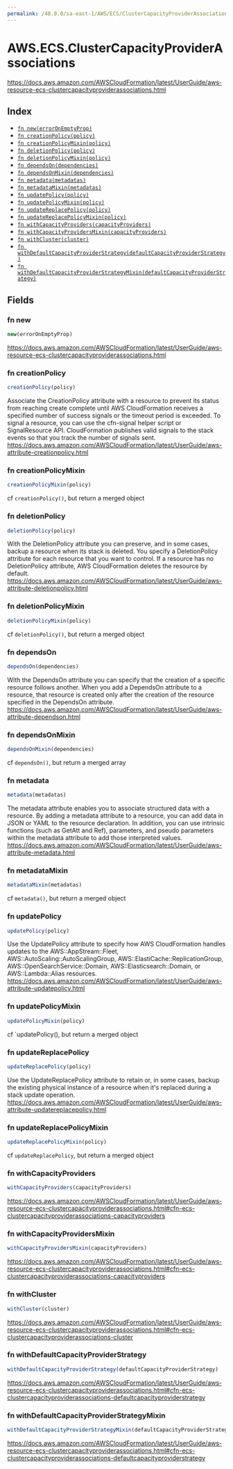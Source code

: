 ```yaml
---
permalink: /48.0.0/sa-east-1/AWS/ECS/ClusterCapacityProviderAssociations/
---
```


# AWS.ECS.ClusterCapacityProviderAssociations

https://docs.aws.amazon.com/AWSCloudFormation/latest/UserGuide/aws-resource-ecs-clustercapacityproviderassociations.html

## Index

* [`fn new(errorOnEmptyProp)`](#fn-new)
* [`fn creationPolicy(policy)`](#fn-creationpolicy)
* [`fn creationPolicyMixin(policy)`](#fn-creationpolicymixin)
* [`fn deletionPolicy(policy)`](#fn-deletionpolicy)
* [`fn deletionPolicyMixin(policy)`](#fn-deletionpolicymixin)
* [`fn dependsOn(dependencies)`](#fn-dependson)
* [`fn dependsOnMixin(dependencies)`](#fn-dependsonmixin)
* [`fn metadata(metadatas)`](#fn-metadata)
* [`fn metadataMixin(metadatas)`](#fn-metadatamixin)
* [`fn updatePolicy(policy)`](#fn-updatepolicy)
* [`fn updatePolicyMixin(policy)`](#fn-updatepolicymixin)
* [`fn updateReplacePolicy(policy)`](#fn-updatereplacepolicy)
* [`fn updateReplacePolicyMixin(policy)`](#fn-updatereplacepolicymixin)
* [`fn withCapacityProviders(capacityProviders)`](#fn-withcapacityproviders)
* [`fn withCapacityProvidersMixin(capacityProviders)`](#fn-withcapacityprovidersmixin)
* [`fn withCluster(cluster)`](#fn-withcluster)
* [`fn withDefaultCapacityProviderStrategy(defaultCapacityProviderStrategy)`](#fn-withdefaultcapacityproviderstrategy)
* [`fn withDefaultCapacityProviderStrategyMixin(defaultCapacityProviderStrategy)`](#fn-withdefaultcapacityproviderstrategymixin)

## Fields

### fn new

```ts
new(errorOnEmptyProp)
```

https://docs.aws.amazon.com/AWSCloudFormation/latest/UserGuide/aws-resource-ecs-clustercapacityproviderassociations.html

### fn creationPolicy

```ts
creationPolicy(policy)
```

Associate the CreationPolicy attribute with a resource to prevent its status from reaching create complete until AWS CloudFormation receives a specified number of success signals or the timeout period is exceeded. To signal a resource, you can use the cfn-signal helper script or SignalResource API. CloudFormation publishes valid signals to the stack events so that you track the number of signals sent. 
https://docs.aws.amazon.com/AWSCloudFormation/latest/UserGuide/aws-attribute-creationpolicy.html

### fn creationPolicyMixin

```ts
creationPolicyMixin(policy)
```

cf `creationPolicy()`, but return a merged object

### fn deletionPolicy

```ts
deletionPolicy(policy)
```

With the DeletionPolicy attribute you can preserve, and in some cases, backup a resource when its stack is deleted. You specify a DeletionPolicy attribute for each resource that you want to control. If a resource has no DeletionPolicy attribute, AWS CloudFormation deletes the resource by default. 
https://docs.aws.amazon.com/AWSCloudFormation/latest/UserGuide/aws-attribute-deletionpolicy.html

### fn deletionPolicyMixin

```ts
deletionPolicyMixin(policy)
```

cf `deletionPolicy()`, but return a merged object

### fn dependsOn

```ts
dependsOn(dependencies)
```

With the DependsOn attribute you can specify that the creation of a specific resource follows another. When you add a DependsOn attribute to a resource, that resource is created only after the creation of the resource specified in the DependsOn attribute. 
https://docs.aws.amazon.com/AWSCloudFormation/latest/UserGuide/aws-attribute-dependson.html

### fn dependsOnMixin

```ts
dependsOnMixin(dependencies)
```

cf `dependsOn()`, but return a merged array

### fn metadata

```ts
metadata(metadatas)
```

The metadata attribute enables you to associate structured data with a resource. By adding a metadata attribute to a resource, you can add data in JSON or YAML to the resource declaration. In addition, you can use intrinsic functions (such as GetAtt and Ref), parameters, and pseudo parameters within the metadata attribute to add those interpreted values. 
https://docs.aws.amazon.com/AWSCloudFormation/latest/UserGuide/aws-attribute-metadata.html

### fn metadataMixin

```ts
metadataMixin(metadatas)
```

cf `metadata()`, but return a merged object

### fn updatePolicy

```ts
updatePolicy(policy)
```

Use the UpdatePolicy attribute to specify how AWS CloudFormation handles updates to the AWS::AppStream::Fleet, AWS::AutoScaling::AutoScalingGroup, AWS::ElastiCache::ReplicationGroup, AWS::OpenSearchService::Domain, AWS::Elasticsearch::Domain, or AWS::Lambda::Alias resources. 
https://docs.aws.amazon.com/AWSCloudFormation/latest/UserGuide/aws-attribute-updatepolicy.html

### fn updatePolicyMixin

```ts
updatePolicyMixin(policy)
```

cf `updatePolicy(), but return a merged object

### fn updateReplacePolicy

```ts
updateReplacePolicy(policy)
```

Use the UpdateReplacePolicy attribute to retain or, in some cases, backup the existing physical instance of a resource when it's replaced during a stack update operation. 
https://docs.aws.amazon.com/AWSCloudFormation/latest/UserGuide/aws-attribute-updatereplacepolicy.html

### fn updateReplacePolicyMixin

```ts
updateReplacePolicyMixin(policy)
```

cf `updateReplacePolicy`, but return a merged object

### fn withCapacityProviders

```ts
withCapacityProviders(capacityProviders)
```

https://docs.aws.amazon.com/AWSCloudFormation/latest/UserGuide/aws-resource-ecs-clustercapacityproviderassociations.html#cfn-ecs-clustercapacityproviderassociations-capacityproviders

### fn withCapacityProvidersMixin

```ts
withCapacityProvidersMixin(capacityProviders)
```

https://docs.aws.amazon.com/AWSCloudFormation/latest/UserGuide/aws-resource-ecs-clustercapacityproviderassociations.html#cfn-ecs-clustercapacityproviderassociations-capacityproviders

### fn withCluster

```ts
withCluster(cluster)
```

https://docs.aws.amazon.com/AWSCloudFormation/latest/UserGuide/aws-resource-ecs-clustercapacityproviderassociations.html#cfn-ecs-clustercapacityproviderassociations-cluster

### fn withDefaultCapacityProviderStrategy

```ts
withDefaultCapacityProviderStrategy(defaultCapacityProviderStrategy)
```

https://docs.aws.amazon.com/AWSCloudFormation/latest/UserGuide/aws-resource-ecs-clustercapacityproviderassociations.html#cfn-ecs-clustercapacityproviderassociations-defaultcapacityproviderstrategy

### fn withDefaultCapacityProviderStrategyMixin

```ts
withDefaultCapacityProviderStrategyMixin(defaultCapacityProviderStrategy)
```

https://docs.aws.amazon.com/AWSCloudFormation/latest/UserGuide/aws-resource-ecs-clustercapacityproviderassociations.html#cfn-ecs-clustercapacityproviderassociations-defaultcapacityproviderstrategy